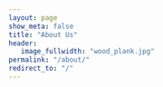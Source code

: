 ```yaml
---
layout: page
show_meta: false
title: "About Us"
header:
   image_fullwidth: "wood_plank.jpg"
permalink: "/about/"
redirect_to: "/"
---
```


